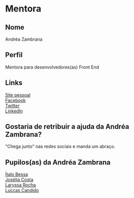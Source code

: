 # Mentora

## Nome

Andréa Zambrana  

## Perfil

Mentora para desenvolvedores(as) Front End  

## Links

[Site pessoal](http://andreazambrana.com.br)  
[Facebook](https://www.facebook.com/akfzambrana)  
[Twitter](https://twitter.com/akfzambrana)  
[LinkedIn](https://br.linkedin.com/in/akfzambrana)  

## Gostaria de retribuir a ajuda da Andréa Zambrana?

"Chega junto" nas redes sociais e manda um abraço.  

## Pupilos(as) da Andréa Zambrana  

[Ítalo Bessa](/pupilos/perfis/italobessa.md)  
[Josélia Costa](/pupilos/perfis/JoseliaCosta.md)  
[Laryssa Rocha](/pupilos/perfis/laryro.md)  
[Luccas Candido](/pupilos/perfis/LucasCandido.md)  
